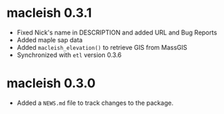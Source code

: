 # macleish 0.3.1

* Fixed Nick's name in DESCRIPTION and added URL and Bug Reports
* Added maple sap data
* Added `macleish_elevation()` to retrieve GIS from MassGIS
* Synchronized with `etl` version 0.3.6

# macleish 0.3.0

* Added a `NEWS.md` file to track changes to the package.



